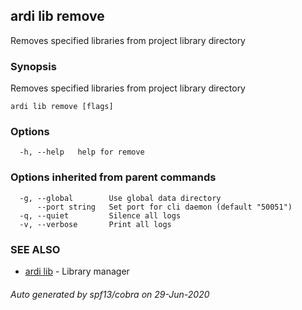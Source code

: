 ## ardi lib remove

Removes specified libraries from project library directory

### Synopsis


Removes specified libraries from project library directory

```
ardi lib remove [flags]
```

### Options

```
  -h, --help   help for remove
```

### Options inherited from parent commands

```
  -g, --global        Use global data directory
      --port string   Set port for cli daemon (default "50051")
  -q, --quiet         Silence all logs
  -v, --verbose       Print all logs
```

### SEE ALSO

* [ardi lib](ardi_lib.md)	 - Library manager

###### Auto generated by spf13/cobra on 29-Jun-2020

